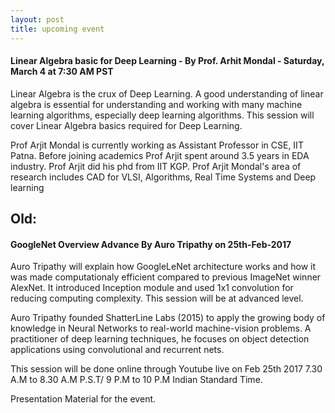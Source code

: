 ```yaml
---
layout: post
title: upcoming event
---
```


#### Linear Algebra basic for Deep Learning - By Prof. Arhit Mondal - Saturday, March 4 at 7:30 AM PST

Linear Algebra is the crux of Deep Learning. A good understanding of linear algebra is essential for understanding and working with many machine learning algorithms, especially deep learning algorithms. This session will cover Linear Algebra basics required for Deep Learning.

Prof Arjit Mondal is currently working as Assistant Professor in CSE, IIT Patna. Before joining academics Prof Arjit spent around 3.5 years in EDA industry. Prof Arjit did his phd from IIT KGP. Prof Arjit Mondal's area of research includes CAD for VLSI, Algorithms, Real Time Systems and Deep learning



## Old:

#### GoogleNet Overview Advance By Auro Tripathy on 25th-Feb-2017

Auro Tripathy will explain how GoogleLeNet architecture works and how it was made computationaly efficient compared to previous ImageNet winner AlexNet. It introduced Inception module and used 1x1 convolution for reducing computing complexity. This session will be at advanced level.

Auro Tripathy founded ShatterLine Labs (2015) to apply the growing body of knowledge in Neural Networks to real-world machine-vision problems. A practitioner of deep learning techniques, he focuses on object detection applications using convolutional and recurrent nets.

This session will be done online through Youtube live on Feb 25th 2017 7.30 A.M to 8.30 A.M P.S.T/ 9 P.M to 10 P.M Indian Standard Time.

Presentation Material for the event. 
